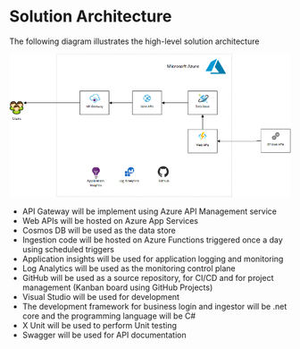 # Solution Architecture
The following diagram illustrates the high-level solution architecture

![Image](/Images/Architecture.png)

* API Gateway will be implement using Azure API Management service
* Web APIs will be hosted on Azure App Services
* Cosmos DB will be used as the data store
* Ingestion code will be hosted on Azure Functions triggered once a day using scheduled triggers
* Application insights will be used for application logging and monitoring
* Log Analytics will be used as the monitoring control plane
* GitHub will be used as a source repository, for CI/CD and for project management (Kanban board using GitHub Projects)
* Visual Studio will be used for development
* The development framework for business login and ingestor will be .net core and the programming language will be C#
* X Unit will be used to perform Unit testing
* Swagger will be used for API documentation
